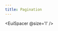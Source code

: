 ```yaml
---
title: Pagination
---
```


<EuiSpacer/>
<EuiPageHeader @pageTitle="Pagination"/>

<EuiSpacer @size='l' />